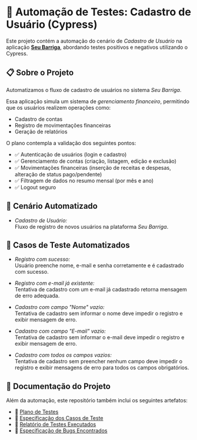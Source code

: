 # 🧪 Automação de Testes: Cadastro de Usuário (Cypress)

Este projeto contém a automação do cenário de *Cadastro de Usuário* na aplicação **[Seu Barriga](https://seubarriga.wcaquino.me/login)**, abordando testes positivos e negativos utilizando o Cypress.

## 📋 Sobre o Projeto

Automatizamos o fluxo de cadastro de usuários no sistema *Seu Barriga*.

Essa aplicação simula um sistema de *gerenciamento financeiro*, permitindo que os usuários realizem operações como:

- Cadastro de contas
- Registro de movimentações financeiras
- Geração de relatórios

O plano contempla a validação dos seguintes pontos:

- ✅ Autenticação de usuários (login e cadastro)
- ✅ Gerenciamento de contas (criação, listagem, edição e exclusão)
- ✅ Movimentações financeiras (inserção de receitas e despesas, alteração de status pago/pendente)
- ✅ Filtragem de dados no resumo mensal (por mês e ano)
- ✅ Logout seguro

## 🧪 Cenário Automatizado

- *Cadastro de Usuário:*  
  Fluxo de registro de novos usuários na plataforma *Seu Barriga*.

## 📄 Casos de Teste Automatizados

- *Registro com sucesso:*  
  Usuário preenche nome, e-mail e senha corretamente e é cadastrado com sucesso.

- *Registro com e-mail já existente:*  
  Tentativa de cadastro com um e-mail já cadastrado retorna mensagem de erro adequada.

- *Cadastro com campo "Nome" vazio:*  
  Tentativa de cadastro sem informar o nome deve impedir o registro e exibir mensagem de erro.

- *Cadastro com campo "E-mail" vazio:*  
  Tentativa de cadastro sem informar o e-mail deve impedir o registro e exibir mensagem de erro.

- *Cadastro com todos os campos vazios:*  
  Tentativa de cadastro sem preencher nenhum campo deve impedir o registro e exibir mensagens de erro para todos os campos obrigatórios.

## 📑 Documentação do Projeto

Além da automação, este repositório também inclui os seguintes artefatos:

- 📄 [Plano de Testes](#https://drive.google.com/file/d/19q7twQ6aENJiqC_n8F91BYXkbSU4dcVb/view?usp=sharing)
- 📄 [Especificação dos Casos de Teste](#https://drive.google.com/file/d/12mlEThn5tAwrZkwjNUrJtSSpdA5_GJtg/view?usp=sharing)
- 📄 [Relatório de Testes Executados](#https://drive.google.com/file/d/1cB2nmSg9Fby-qONU0m5CErzlry5wNvrg/view?usp=sharing)
- 📄 [Especificação de Bugs Encontrados](#https://drive.google.com/file/d/15dqkV8yRsSiAowA_j2MAxJY4ll0ZPbeA/view?usp=sharing)
